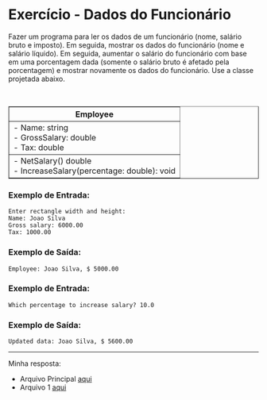 # Exercício - Dados do Funcionário

Fazer um programa para ler os dados de um funcionário (nome, salário bruto e imposto). Em seguida, mostrar os dados do funcionário (nome e salário líquido). Em seguida, aumentar o salário do funcionário com base em uma porcentagem dada (somente o salário bruto é afetado pela porcentagem) e mostrar novamente os dados do funcionário. Use a classe projetada abaixo.

<br>

<div align="center">
  <table border=1>      
      <tr>
          <th colspan="4">Employee</th>
      </tr>
      <tr>
          <td>- Name: string <br> - GrossSalary: double <br> - Tax: double</td>
      </tr>
      <tr>
          <td>- NetSalary() double <br> - IncreaseSalary(percentage: double): void</td>
      </tr>
  </table>

</div>

### Exemplo de Entrada:

```
Enter rectangle width and height:
Name: Joao Silva
Gross salary: 6000.00
Tax: 1000.00
```

### Exemplo de Saída:

```
Employee: Joao Silva, $ 5000.00
```

### Exemplo de Entrada:

```
Which percentage to increase salary? 10.0
```

### Exemplo de Saída:

```
Updated data: Joao Silva, $ 5600.00
```

---

Minha resposta:
- Arquivo Principal [aqui](https://github.com/JonathanBarr0s/Udemy-Java/blob/main/Se%C3%A7%C3%A3o%2008%20-%20Introdu%C3%A7%C3%A3o%20%C3%A0%20POO/02.%20Dados%20do%20Funcion%C3%A1rio/DadosDoFuncionario/src/application/Program.java)
- Arquivo 1 [aqui](https://github.com/JonathanBarr0s/Udemy-Java/blob/main/Se%C3%A7%C3%A3o%2008%20-%20Introdu%C3%A7%C3%A3o%20%C3%A0%20POO/02.%20Dados%20do%20Funcion%C3%A1rio/DadosDoFuncionario/src/entities/Employee.java)


